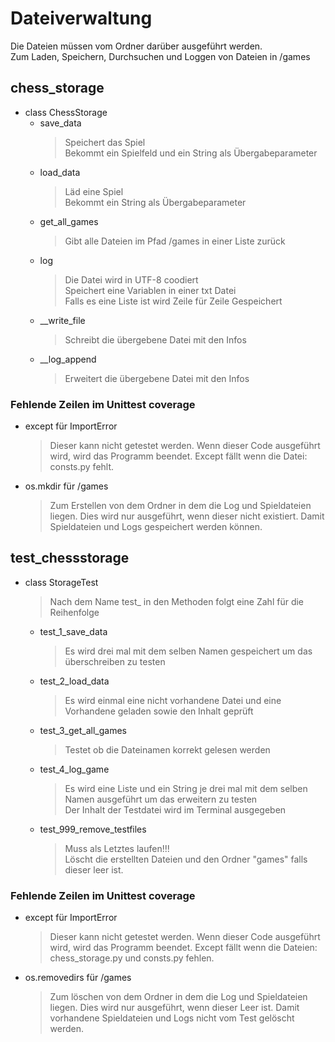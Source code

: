 # Dateiverwaltung

Die Dateien müssen vom Ordner darüber ausgeführt werden.\
Zum Laden, Speichern, Durchsuchen und Loggen von Dateien in /games

## chess_storage

* class ChessStorage
    * save_data
        >Speichert das Spiel\
        >Bekommt ein Spielfeld und ein String als Übergabeparameter
    * load_data
        >Läd eine Spiel\
        >Bekommt ein String als Übergabeparameter
    * get_all_games
        >Gibt alle Dateien im Pfad /games in einer Liste zurück
    * log
        >Die Datei wird in UTF-8 coodiert\
        >Speichert eine Variablen in einer txt Datei\
        >Falls es eine Liste ist wird Zeile für Zeile Gespeichert
    * __write_file
        >Schreibt die übergebene Datei mit den Infos
    * __log_append
        >Erweitert die übergebene Datei mit den Infos

### Fehlende Zeilen im Unittest coverage

* except für ImportError
    >Dieser kann nicht getestet werden. Wenn dieser Code ausgeführt wird, wird das Programm beendet. Except fällt wenn die Datei: consts.py fehlt.
* os.mkdir für /games
    >Zum Erstellen von dem Ordner in dem die Log und Spieldateien liegen. Dies wird nur ausgeführt, wenn dieser nicht existiert. Damit Spieldateien und Logs gespeichert werden können.

## test_chessstorage

* class StorageTest
    >Nach dem Name test_ in den Methoden folgt eine Zahl für die Reihenfolge
    * test_1_save_data
        >Es wird drei mal mit dem selben Namen gespeichert um das überschreiben zu testen
    * test_2_load_data
        >Es wird einmal eine nicht vorhandene Datei und eine Vorhandene geladen sowie den Inhalt geprüft
    * test_3_get_all_games
        >Testet ob die Dateinamen korrekt gelesen werden
    * test_4_log_game
        >Es wird eine Liste und ein String je drei mal mit dem selben Namen ausgeführt um das erweitern zu testen\
        >Der Inhalt der Testdatei wird im Terminal ausgegeben
    * test_999_remove_testfiles
        >Muss als Letztes laufen!!!\
        >Löscht die erstellten Dateien und den Ordner "games" falls dieser leer ist.

### Fehlende Zeilen im Unittest coverage

* except für ImportError
    >Dieser kann nicht getestet werden. Wenn dieser Code ausgeführt wird, wird das Programm beendet. Except fällt wenn die Dateien: chess_storage.py und consts.py fehlen.
* os.removedirs für /games
    >Zum löschen von dem Ordner in dem die Log und Spieldateien liegen. Dies wird nur ausgeführt, wenn dieser Leer ist. Damit vorhandene Spieldateien und Logs nicht vom Test gelöscht werden.